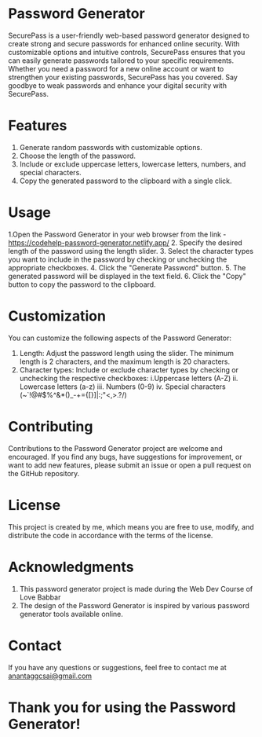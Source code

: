 # Password Generator
SecurePass is a user-friendly web-based password generator designed to create strong and secure passwords for enhanced online security. With customizable options and intuitive controls, SecurePass ensures that you can easily generate passwords tailored to your specific requirements. Whether you need a password for a new online account or want to strengthen your existing passwords, SecurePass has you covered. Say goodbye to weak passwords and enhance your digital security with SecurePass.

# Features
1. Generate random passwords with customizable options.
2. Choose the length of the password.
3. Include or exclude uppercase letters, lowercase letters, numbers, and special characters.
4. Copy the generated password to the clipboard with a single click.
# Usage
1.Open the Password Generator in your web browser from the link - https://codehelp-password-generator.netlify.app/
2. Specify the desired length of the password using the length slider.
3. Select the character types you want to include in the password by checking or unchecking the appropriate checkboxes.
4. Click the "Generate Password" button.
5. The generated password will be displayed in the text field.
6. Click the "Copy" button to copy the password to the clipboard.
# Customization
You can customize the following aspects of the Password Generator:

1. Length: Adjust the password length using the slider. The minimum length is 2 characters, and the maximum length is 20 characters.
2. Character types: Include or exclude character types by checking or unchecking the respective checkboxes:
i.Uppercase letters (A-Z)
ii. Lowercase letters (a-z)
iii. Numbers (0-9)
iv. Special characters (~`!@#$%^&*()_-+={[}]|:;"<,>.?/)
# Contributing
Contributions to the Password Generator project are welcome and encouraged. If you find any bugs, have suggestions for improvement, or want to add new features, please submit an issue or open a pull request on the GitHub repository.

# License
This project is created by me, which means you are free to use, modify, and distribute the code in accordance with the terms of the license.

# Acknowledgments
1. This password generator project is made during the Web Dev Course of Love Babbar
2. The design of the Password Generator is inspired by various password generator tools available online.
# Contact
If you have any questions or suggestions, feel free to contact me at anantaggcsai@gmail.com

# Thank you for using the Password Generator!
